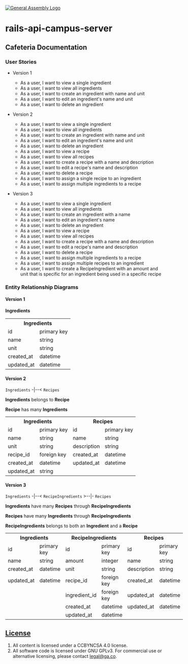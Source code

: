[![General Assembly Logo](https://camo.githubusercontent.com/1a91b05b8f4d44b5bbfb83abac2b0996d8e26c92/687474703a2f2f692e696d6775722e636f6d2f6b6538555354712e706e67)](https://generalassemb.ly/education/web-development-immersive)

# rails-api-campus-server

## Cafeteria Documentation

### User Stories

- Version 1
  - As a user, I want to view a single ingredient
  - As a user, I want to view all ingredients
  - As a user, I want to create an ingredient with name and unit
  - As a user, I want to edit an ingredient's name and unit
  - As a user, I want to delete an ingredient

- Version 2
  - As a user, I want to view a single ingredient
  - As a user, I want to view all ingredients
  - As a user, I want to create an ingredient with name and unit
  - As a user, I want to edit an ingredient's name and unit
  - As a user, I want to delete an ingredient
  - As a user, I want to view a recipe
  - As a user, I want to view all recipes
  - As a user, I want to create a recipe with a name and description
  - As a user, I want to edit a recipe's name and description
  - As a user, I want to delete a recipe
  - As a user, I want to assign a single recipe to an ingredient
  - As a user, I want to assign multiple ingredients to a recipe

- Version 3
  - As a user, I want to view a single ingredient
  - As a user, I want to view all ingredients
  - As a user, I want to create an ingredient with a name
  - As a user, I want to edit an ingredient's name
  - As a user, I want to delete an ingredient
  - As a user, I want to view a recipe
  - As a user, I want to view all recipes
  - As a user, I want to create a recipe with a name and description
  - As a user, I want to edit a recipe's name and description
  - As a user, I want to delete a recipe
  - As a user, I want to assign multiple ingredients to a recipe
  - As a user, I want to assign multiple recipes to an ingredient
  - As a user, I want to create a RecipeIngredient with an amount and unit that
    is specific for an ingredient being used in a specific recipe

### Entity Relationship Diagrams

#### Version 1

**Ingredients**

<table>
  <th colspan="2" style="text-align:center">Ingredients</th>
  <tr>
    <td>id</td>
    <td>primary key</td>
  </tr>
  <tr>
    <td>name</td>
    <td>string</td>
  </tr>
  <tr>
    <td>unit</td>
    <td>string</td>
  </tr>
  <tr>
    <td>created_at</td>
    <td>datetime</td>
  </tr>
  <tr>
    <td>updated_at</td>
    <td>datetime</td>
  </tr>
</table>

#### Version 2

`Ingredients` -|--< `Recipes`

**Ingredients** belongs to **Recipe**

**Recipe** has many **Ingredients**

<table style="display:inline">
  <th colspan="2" style="text-align:center">Ingredients</th>
  <th colspan="2" style="text-align:center">
  Recipes
  </th>
  <tr>
    <td>id</td>
    <td>primary key</td>
    <td>id</td>
    <td>primary key</td>
  </tr>
  <tr>
    <td>name</td>
    <td>string</td>
    <td>name</td>
    <td>string</td>
  </tr>
  <tr>
    <td>unit</td>
    <td>string</td>
    <td>description</td>
    <td>string</td>
  </tr>
  <tr>
    <td>recipe_id</td>
    <td>foreign key</td>
    <td>created_at</td>
    <td>datetime</td>
  </tr>
  <tr>
    <td>created_at</td>
    <td>datetime</td>
    <td>updated_at</td>
    <td>datetime</td>
  </tr>
  <tr>
    <td>updated_at</td>
    <td>string</td>
    <td></td>
    <td></td>
  </tr>
</table>

#### Version 3

`Ingredients` -|--< `RecipeIngredients` >--|- `Recipes`

**Ingredients** have many **Recipes** through **RecipeIngredients**

**Recipes** have many **Ingredients** through **RecipeIngredients**

**RecipeIngredients** belongs to both an **Ingredient** and a **Recipe**

<table style="display:inline">
  <th colspan="2" style="text-align:center">Ingredients</th>
  <th colspan="2" style="text-align:center">
  RecipeIngredients
  </th>
  <th colspan="2" style="text-align:center">
  Recipes
  </th>
  <tr>
    <td>id</td>
    <td>primary key</td>
    <td>id</td>
    <td>primary key</td>
    <td>id</td>
    <td>primary key</td>
  </tr>
  <tr>
    <td>name</td>
    <td>string</td>
    <td>amount</td>
    <td>integer</td>
    <td>name</td>
    <td>string</td>
  </tr>
  <tr>
    <td>created_at</td>
    <td>datetime</td>
    <td>unit</td>
    <td>string</td>
    <td>description</td>
    <td>string</td>
  </tr>
  <tr>
    <td>updated_at</td>
    <td>datetime</td>
    <td>recipe_id</td>
    <td>foreign key</td>
    <td>created_at</td>
    <td>datetime</td>
  </tr>
  <tr>
    <td></td>
    <td></td>
    <td>ingredient_id</td>
    <td>foreign key</td>
    <td>updated_at</td>
    <td>datetime</td>
  </tr>
  <tr>
    <td></td>
    <td></td>
    <td>created_at</td>
    <td>datetime</td>
    <td>updated_at</td>
    <td>datetime</td>
  </tr>
  <tr>
    <td></td>
    <td></td>
    <td>updated_at</td>
    <td>datetime</td>
    <td></td>
    <td></td>
  </tr>
</table>

## [License](LICENSE)

1. All content is licensed under a CC­BY­NC­SA 4.0 license.
1. All software code is licensed under GNU GPLv3. For commercial use or
    alternative licensing, please contact legal@ga.co.
